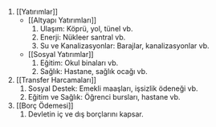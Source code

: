  1. [[Yatırımlar]]
	- [[Altyapı Yatırımları]]
		1. Ulaşım: Köprü, yol, tünel vb.
		2. Enerji: Nükleer santral vb.
		3. Su ve Kanalizasyonlar: Barajlar, kanalizasyonlar vb.
	- [[Sosyal Yatırımlar]]
		1. Eğitim: Okul binaları vb.
		2. Sağlık: Hastane, sağlık ocağı vb.
2. [[Transfer Harcamaları]] 
	1. Sosyal Destek: Emekli maaşları, işsizlik ödeneği vb.
	2. Eğitim ve Sağlık: Öğrenci bursları, hastane vb.
3. [[Borç Ödemesi]]
	1. Devletin iç ve dış borçlarını kapsar.